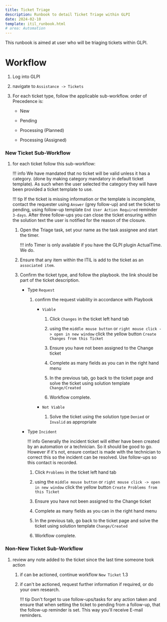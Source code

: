 ```yaml
---
title: Ticket Triage
description: Runbook to detail Ticket Triage within GLPI
date: 2024-02-10
template: itil_runbook.html
# area: Automation
---
```


This runbook is aimed at user who will be triaging tickets within GLPI.

# Workflow

1. Log into GLPI

1. navigate to `Assistance -> Tickets`

1. For each ticket type, follow the applicable sub-workflow. order of Precedence is:

    - New

    - Pending

    - Processing (Planned)

    - Processing (Assigned)


### New Ticket Sub-Workflow

1. for each ticket follow this sub-workflow:

    !!! info
        We have mandated that no ticket will be valid unless it has a category. (done by making category mandatory in default ticket template). As such when the user selected the category they will have been provided a ticket template to use.

   !!! tip
        If the ticket is missing information or the template is incomplete, contact the requester using `Answer` (grey follow-up) and set the ticket to pending, using follow-up template `End User Action Required` reminder `3-days`. After three follow-ups you can close the ticket ensuring within the solution text the user is notified for the reason of the closure. 

    1. Open the Triage task, set your name as the task assignee and start the timer.

        !!! info
            Timer is only available if you have the GLPI plugin ActualTime. We do.

    1. Ensure that any item within the ITIL is add to the ticket as an `associated item`.

    1. Confirm the ticket type, and follow the playbook. the link should be part of the ticket description.

        - Type `Request`

            1. confirm the request viability in accordance with Playbook

                - `Viable`

                    1. Click `Changes` in the ticket left hand tab

                    1. using the `middle mouse button` or `right mouse click -> open in new window` click the yellow button `Create Changes from this Ticket`

                    1. Ensure you have not been assigned to the Change ticket

                    1. Complete as many fields as you can in the right hand menu

                    1. In the previous tab, go back to the ticket page and solve the ticket using solution template `Change/Created`

                    1. Workflow complete.

                - `Not Viable`

                    1. Solve the ticket using the solution type `Denied` or `Invalid` as appropriate

        - Type `Incident`

            !!! info
                Generally the incident ticket will either have been created by an automation or a technician. So it should be good to go. However if it's not, ensure contact is made with the technician to correct this so the incident can be resolved. Use follow-ups so this contact is recorded.

            1. Click `Problems` in the ticket left hand tab

            1. using the `middle mouse button` or `right mouse click -> open in new window` click the yellow button `Create Problems from this Ticket`

            1. Ensure you have not been assigned to the Change ticket

            1. Complete as many fields as you can in the right hand menu

            1. In the previous tab, go back to the ticket page and solve the ticket using solution template `Change/Created`

            1. Workflow complete.


### Non-New Ticket Sub-Workflow

1. review any note added to the ticket since the last time someone took action

    1. if can be actioned, continue workflow `New Ticket` 1.3

    1. if can't be actioned, request further information if required, or do your own research.

        !!! tip
            Don't forget to use follow-ups/tasks for any action taken and ensure that when setting the ticket to pending from a follow-up, that the follow-up reminder is set. This way you'll receive E-mail reminders.
